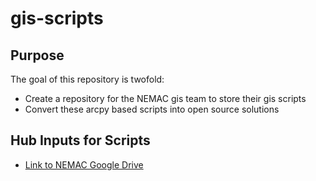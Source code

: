 # gis-scripts

## Purpose
The goal of this repository is twofold:
* Create a repository for the NEMAC gis team to store their gis scripts
* Convert these arcpy based scripts into open source solutions

## Hub Inputs for Scripts
* [Link to NEMAC Google Drive](https://drive.google.com/drive/folders/1tYpZzQ66Kw0929o_hu6HveAjF_1CIi7H)
